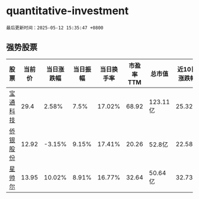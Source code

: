 # quantitative-investment

`最后更新时间：2025-05-12 15:35:47 +0800`

## 强势股票

|股票|当前价|当日涨跌幅|当日振幅|当日换手率|市盈率TTM|总市值|近10日涨跌幅|
|----|----|----|----|----|----|----|----|
|[宝通科技](https://xueqiu.com/S/SZ300031)|29.4|2.58%|7.5%|17.02%|68.92|123.11亿|25.32%|
|[侨银股份](https://xueqiu.com/S/SZ002973)|12.92|-3.15%|9.15%|17.41%|20.26|52.8亿|22.58%|
|[星帅尔](https://xueqiu.com/S/SZ002860)|13.95|10.02%|8.91%|16.77%|32.64|50.64亿|32.73%|
